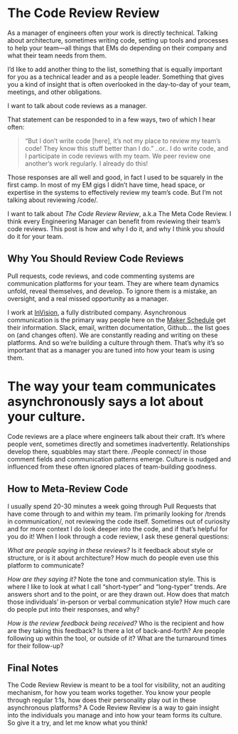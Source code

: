 # The Code Review Review
As a manager of engineers often your work is directly technical. Talking about architecture, sometimes writing code, setting up tools and processes to help your team—all things that EMs do depending on their company and what their team needs from them.

I’d like to add another thing to the list, something that is equally important for you as a technical leader and as a people leader. Something that gives you a kind of insight that is often overlooked in the day-to-day of your team, meetings, and other obligations.

I want to talk about code reviews as a manager.

That statement can be responded to in a few ways, two of which I hear often:

> “But I don’t write code [here], it’s not my place to review my team’s code! They know this stuff better than I do.”
..or..
> I do write code, and I participate in code reviews with my team. We peer review one another’s work regularly. I already do this!

Those responses are all well and good, in fact I used to be squarely in the first camp. In most of my EM gigs I didn’t have time, head space, or expertise in the systems to effectively review my team’s code. But I’m not talking about reviewing /code/.

I want to talk about *The Code Review Review*, a.k.a The Meta Code Review. I think every Engineering Manager can benefit from reviewing their team’s code reviews. This post is how and why I do it, and why I think you should do it for your team.

## Why You Should Review Code Reviews
Pull requests, code reviews, and code commenting systems are communication platforms for your team. They are where team dynamics unfold, reveal themselves, and develop. To ignore them is a mistake, an oversight, and a real missed opportunity as a manager.

I work at [InVision](http://invisionapp.com), a fully distributed company. Asynchronous communication is the primary way people here on the [Maker Schedule](http://paulgraham.com/makersschedule.html) get their information. Slack, email, written documentation, Github... the list goes on (and changes often). We are constantly reading and writing on these platforms. And so we’re building a culture through them. That’s why it’s so important that as a manager you are tuned into how your team is using them.

# The way your team communicates asynchronously says a lot about your culture.
Code reviews are a place where engineers talk about their craft. It’s where people vent, sometimes directly and sometimes inadvertently. Relationships develop there, squabbles may start there. /People connect/ in those comment fields and communication patterns emerge. Culture is nudged and influenced from these often ignored places of team-building goodness.

## How to Meta-Review Code
I usually spend 20-30 minutes a week going through Pull Requests that have come through to and within my team. I’m primarily looking for /trends in communication/, not reviewing the code itself. Sometimes out of curiosity and for more context I do look deeper into the code, and if that’s helpful for you do it! When I look through a code review, I ask these general questions:

*What are people saying in these reviews?*
Is it feedback about style or structure, or is it about architecture? How much do people even use this platform to communicate?

*How are they saying it?*
Note the tone and communication style. This is where I like to look at what I call “short-typer” and “long-typer” trends. Are answers short and to the point, or are they drawn out. How does that match those individuals’ in-person or verbal communication style? How much care do people put into their responses, and why?

*How is the review feedback being received?*
Who is the recipient and how are they taking this feedback? Is there a lot of back-and-forth? Are people following up within the tool, or outside of it? What are the turnaround times for their follow-up?

## Final Notes
The Code Review Review is meant to be a tool for visibility, not an auditing mechanism, for how you team works together. You know your people through regular 1:1s, how does their personality play out in these asynchronous platforms? A Code Review Review is a way to gain insight into the individuals you manage and into how your team forms its culture. So give it a try, and let me know what you think!
